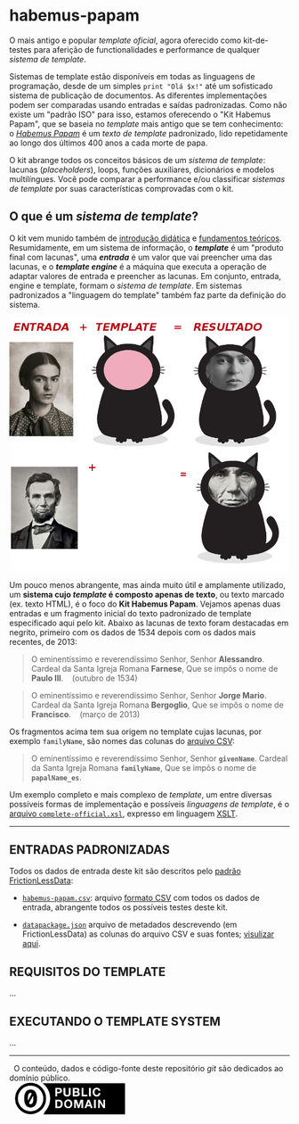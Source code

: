 habemus-papam
=============

O mais antigo e popular *template oficial*, agora oferecido como kit-de-testes para aferição de functionalidades e performance de qualquer *sistema de template*.

Sistemas de template estão disponíveis em todas as linguagens de programação, desde de um simples `print "Olá $x!"` até um sofisticado sistema de publicação de documentos. As diferentes implementações podem ser comparadas usando entradas e saídas padronizadas. Como não existe um "padrão ISO" para isso, estamos oferecendo o "Kit Habemus Papam", que se baseia no *template* mais antigo que se tem conhecimento: o [*Habemus&nbsp;Papam*](https://pt.wikipedia.org/wiki/Habemus_Papam) é um *texto de template* padronizado, lido repetidamente ao longo dos últimos 400 anos a cada morte de papa.

O kit abrange todos os conceitos básicos de um *sistema de template*: lacunas (*placeholders*), loops, funções auxiliares, dicionários e modelos multilíngues. Você pode comparar a performance e/ou classificar *sistemas de template* por suas características comprovadas com o kit.

## O que é um *sistema de template*?

O kit vem munido também de [introdução didática](docs/intro.md) e [fundamentos&nbsp;teóricos](docs/fundamentos.md). Resumidamente, em um sistema de informação, o **_template_** é um "produto final com lacunas", uma **_entrada_** é um valor que vai preencher uma das lacunas, e o **_template&nbsp;engine_** é a máquina que executa a operação de adaptar valores de entrada e preencher as lacunas. Em conjunto, entrada, engine e template, formam o *sistema de template*. Em sistemas padronizados a "linguagem do template" também faz parte da definição do sistema.

![](assets/tplFrame-cat-famosos.jpg)

Um pouco menos abrangente, mas ainda muito útil e amplamente utilizado, um **sistema cujo _template_ é composto apenas de texto**, ou texto marcado (ex. texto HTML), é o foco do **Kit&nbsp;Habemus&nbsp;Papam**. Vejamos apenas duas entradas e um fragmento inicial do texto padronizado de template especificado aqui pelo kit. Abaixo as lacunas de texto foram destacadas em negrito, primeiro com os dados de 1534 depois com os dados mais recentes, de 2013:

> O eminentíssimo e reverendíssimo Senhor, Senhor **Alessandro**. Cardeal da Santa Igreja Romana **Farnese**, Que se impôs o nome de **Paulo III**. &nbsp;&nbsp;&nbsp;(outubro&nbsp;de&nbsp;1534)

> O eminentíssimo e reverendíssimo Senhor, Senhor **Jorge Mario**. Cardeal da Santa Igreja Romana **Bergoglio**, Que se impôs o nome de **Francisco**. &nbsp;&nbsp;&nbsp;(março&nbsp;de&nbsp;2013)

Os fragmentos acima tem sua origem no template cujas lacunas, por exemplo `familyName`, são nomes das colunas do [arquivo CSV](https://github.com/specialisterne-br/habemus-papam/blob/master/data/habemus-papam.csv):

> O eminentíssimo e reverendíssimo Senhor, Senhor **`givenName`**. Cardeal da Santa Igreja Romana **`familyName`**, Que se impôs o nome de **`papalName_es`**.

Um exemplo completo e mais complexo de *template*, um entre diversas possíveis formas de implementação e  possíveis *linguagens de template*, é o [arquivo `complete-official.xsl`](templates/complete_official.xsl), expresso em linguagem [XSLT](https://en.wikipedia.org/wiki/XSLT). 

------

## ENTRADAS PADRONIZADAS

Todos os dados de entrada deste kit são descritos pelo [padrão FrictionLessData](https://frictionlessdata.io/specs/tabular-data-package/#specification):

  * [`habemus-papam.csv`](./data/habemus-papam.csv): arquivo [formato CSV](https://pt.wikipedia.org/wiki/Comma-separated_values) com todos os dados de entrada, abrangente todos os possíveis testes deste kit. 

  * [`datapackage.json`](./datapackage.json) arquivo de metadados descrevendo (em FrictionLessData) as colunas do arquivo CSV e suas fontes; [visulizar aqui](https://data.okfn.org/tools/view?url=https%3A%2F%2Fraw.githubusercontent.com%2Fspecialisterne-br%2Fhabemus-papam%2Fmaster%2Fdatapackage.json).

## REQUISITOS DO TEMPLATE
...

## EXECUTANDO O TEMPLATE SYSTEM

...

------

&#160;&#160;O conteúdo, dados e código-fonte deste repositório *git* são dedicados ao domínio público.<br/>&#160;&#160;[![](assets/CC0-logo-200px.png)](https://creativecommons.org/publicdomain/zero/1.0/)

